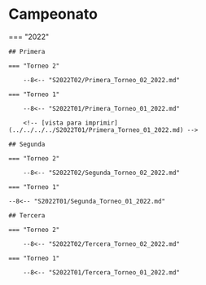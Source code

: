 # Campeonato

=== "2022"

    ## Primera

    === "Torneo 2"

        --8<-- "S2022T02/Primera_Torneo_02_2022.md"

    === "Torneo 1"

        --8<-- "S2022T01/Primera_Torneo_01_2022.md"

        <!-- [vista para imprimir](../../../../S2022T01/Primera_Torneo_01_2022.md) -->

    ## Segunda

    === "Torneo 2"

        --8<-- "S2022T02/Segunda_Torneo_02_2022.md"

    === "Torneo 1"

    --8<-- "S2022T01/Segunda_Torneo_01_2022.md"

    ## Tercera

    === "Torneo 2"

        --8<-- "S2022T02/Tercera_Torneo_02_2022.md"

    === "Torneo 1"

        --8<-- "S2022T01/Tercera_Torneo_01_2022.md"
